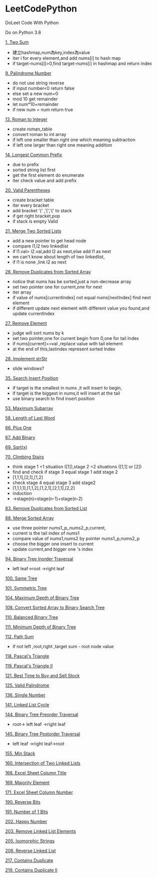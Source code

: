 # LeetCodePython
DoLeet Code With Python

Do on Python 3.8

[1. Two Sum](src/TwoSum.py)

* 建立hashmap,num為key,index為value
* iter i for every element,and add nums[i] to hash map
* if target-nums[i]>0,find target-nums[i] in hashmap and return index

[9. Palindrome Number](src/PalindromeNumber.py)
* do not use string reverse
* if input number<0 return false
* else set a new num=0
* mod 10 get remainder
* let num*10+remainder
* if new num = num return true


[13. Roman to Integer](src/RomantoInteger.py)

* create roman_table
* convert roman to int array
* if left one smaller than right one which meaning subtraction
* if left one larger than right one meaning addition

[14. Longest Common Prefix](src/LongestCommonPrefix.py)

* due to prefix 
* sorted string list first
* get the first element do enumerate
* iter check value and add prefix

[20. Valid Parentheses](src/ValidParentheses.py)

* create bracket table
* iter every bracket
* add bracket '(' ,'[','{' to stack
* if get right bracket,pop
* if stack is empty Valid

[21. Merge Two Sorted Lists](src/MergeTwoSortedLists.py)

* add a new pointer to get head node
* compare l1,l2 two linkedlist
* if l1.val> l2.val,add l2 as next,else add l1 as next
* we can't know about length of two linkedlist,
* if l1 is none ,link l2 as next

[26. Remove Duplicates from Sorted Array](src/RemoveDuplicatesfromSortedArray.py)

* notice that nums has be sorted,just a non-decrease array
* set two pointer one for current,one for next
* iter array 
* if value of nums[currentIndex] not equal nums[nextIndex] find next element
* if different update next element with different value you found,and update currentIndex

[27. Remove Element](src/RemoveElement.py)

* judge will sort nums by k
* set two pointer,one for current begin from 0,one for tail Index
* if nums[current]==val ,replace value with tail element
* at the end of this,lastindex represent sorted Index

[28. Implement strStr](src/ImplementstrStr.py)

* slide windows?

[35. Search Insert Position](src/SearchInsertPosition.py)

* if target is the smallest in nums ,it will insert to begin,
* if target is the biggest in nums,it will insert at the tail
* use binary search to find insert position

[53. Maximum Subarray](src/MaximumSubarray.py)

[58. Length of Last Word](src/LengthofLastWord.py)

[66. Plus One](src/PlusOne.py)

[67. Add Binary](src/AddBinary.py)

[69. Sqrt(x)](src/Sqrt.py)

[70. Climbing Stairs](src/ClimbingStairs.py)

* think stage 1 =1 situation ([1]),stage 2 =2 situations ([1,1] or [2])
* find and check if stage 3 equal stage 1 add stage 2
* [1,1,1],[2,1],[1,2]
* check stage 4 equal stage 3 add stage2
* [1,1,1,1],[1,1,2],[1,2,1],[2,1,1],[2,2]
* induction
* ->stage(n)=stage(n-1)+stage(n-2)


[83. Remove Duplicates from Sorted List](src/RemoveDuplicatesfromSortedList.py)

[88. Merge Sorted Array](src/MergeSortedArray.py)

* use three pointer nums1_p,,nums2_p,current,
* current is the tail index of nums1
* compare value of nums1,nums2 by pointer nums1_p,nums2_p
* choose the bigger one insert to current
* update current,and bigger one 's index

[94. Binary Tree Inorder Traversal](src/BinaryTreeInorderTraversal.py)

* left leaf->root ->right leaf

[100. Same Tree](src/SameTree.py)

[101. Symmetric Tree](src/SymmetricTree.py)

[104. Maximum Depth of Binary Tree](src/MaximumDepthofBinaryTree.py)

[108. Convert Sorted Array to Binary Search Tree](src/ConvertSortedArraytoBinarySearchTree.py)

[110. Balanced Binary Tree](src/BalancedBinaryTree.py)

[111. Minimum Depth of Binary Tree](src/MinimumDepthofBinaryTree.py)

[112. Path Sum](src/PathSum.py)

* if not left ,root,right ,target sum - root node value

[118. Pascal's Triangle](src/PascalsTriangle.py)

[119. Pascal's Triangle II](src/PascalsTriangleII.py)

[121. Best Time to Buy and Sell Stock](src/BestTimetoBuyandSellStock.py)

[125. Valid Palindrome](src/ValidPalindrome.py)

[136. Single Number](src/SingleNumber.py)

[141. Linked List Cycle](src/LinkedListCycle.py)

[144. Binary Tree Preorder Traversal](src/BinaryTreePreorderTraversal.py)

* root-> left leaf ->right leaf

[145. Binary Tree Postorder Traversal](src/BinaryTreePostorderTraversal.py)

* left leaf ->right leaf->root

[155. Min Stack]()

[160. Intersection of Two Linked Lists]()

[168. Excel Sheet Column Title]()

[169. Majority Element]()

[171. Excel Sheet Column Number]()

[190. Reverse Bits]()

[191. Number of 1 Bits]()

[202. Happy Number]()

[203. Remove Linked List Elements]()

[205. Isomorphic Strings]()

[206. Reverse Linked List]()

[217. Contains Duplicate]()

[219. Contains Duplicate II]()